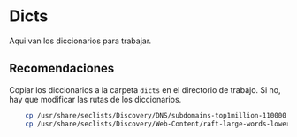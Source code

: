 # Dicts
Aqui van los diccionarios para trabajar.

## Recomendaciones
Copiar los diccionarios a la carpeta `dicts` en el directorio de trabajo. Si no, hay que modificar las rutas de los diccionarios.
```bash
    cp /usr/share/seclists/Discovery/DNS/subdomains-top1million-110000.txt ./dicts
    cp /usr/share/seclists/Discovery/Web-Content/raft-large-words-lowercase.txt ./dicts
```
